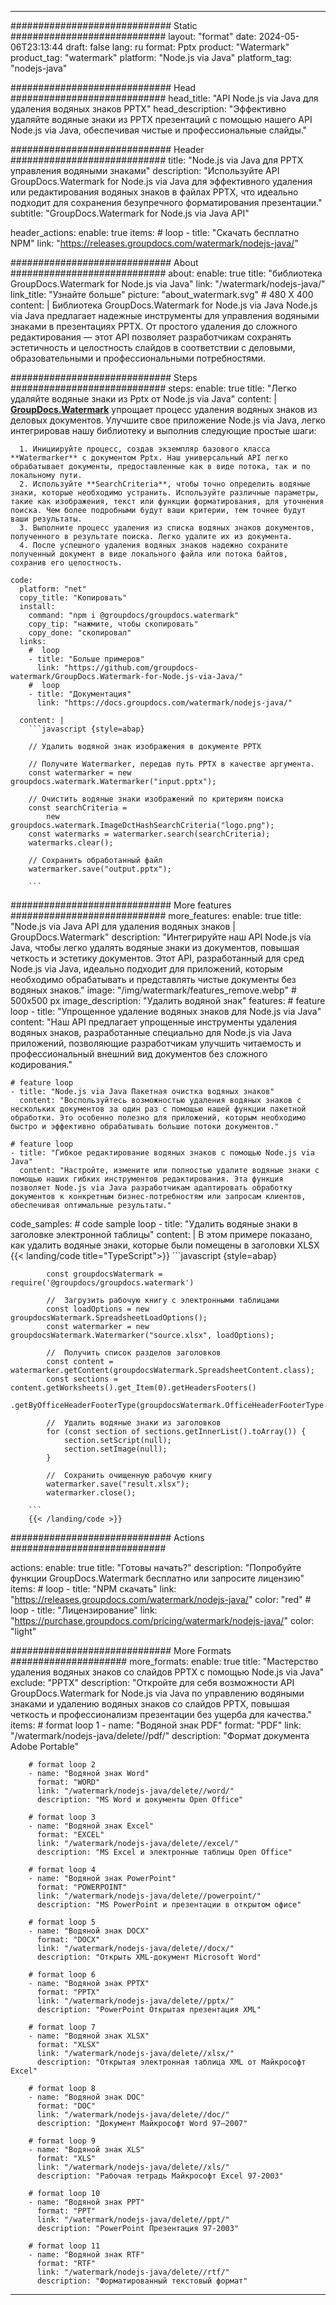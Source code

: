 
---
############################# Static ############################
layout: "format"
date:  2024-05-06T23:13:44
draft: false
lang: ru
format: Pptx
product: "Watermark"
product_tag: "watermark"
platform: "Node.js via Java"
platform_tag: "nodejs-java"

############################# Head ############################
head_title: "API Node.js via Java для удаления водяных знаков PPTX"
head_description: "Эффективно удаляйте водяные знаки из PPTX презентаций с помощью нашего API Node.js via Java, обеспечивая чистые и профессиональные слайды."

############################# Header ############################
title: "Node.js via Java для PPTX управления водяными знаками" 
description: "Используйте API GroupDocs.Watermark for Node.js via Java для эффективного удаления или редактирования водяных знаков в файлах PPTX, что идеально подходит для сохранения безупречного форматирования презентации."
subtitle: "GroupDocs.Watermark for Node.js via Java API" 

header_actions:
  enable: true
  items:
    #  loop
    - title: "Скачать бесплатно NPM"
      link: "https://releases.groupdocs.com/watermark/nodejs-java/"
      
############################# About ############################
about:
    enable: true
    title: "библиотека GroupDocs.Watermark for Node.js via Java"
    link: "/watermark/nodejs-java/"
    link_title: "Узнайте больше"
    picture: "about_watermark.svg" # 480 X 400
    content: |
       Библиотека GroupDocs.Watermark for Node.js via Java Node.js via Java предлагает надежные инструменты для управления водяными знаками в презентациях PPTX. От простого удаления до сложного редактирования — этот API позволяет разработчикам сохранять эстетичность и целостность слайдов в соответствии с деловыми, образовательными и профессиональными потребностями.

############################# Steps ############################
steps:
    enable: true
    title: "Легко удаляйте водяные знаки из Pptx от Node.js via Java"
    content: |
      **[GroupDocs.Watermark](https://products.groupdocs.com/watermark/nodejs-java/)** упрощает процесс удаления водяных знаков из деловых документов. Улучшите свое приложение Node.js via Java, легко интегрировав нашу библиотеку и выполнив следующие простые шаги:
      
      1. Инициируйте процесс, создав экземпляр базового класса **Watermarker** с документом Pptx. Наш универсальный API легко обрабатывает документы, предоставленные как в виде потока, так и по локальному пути.
      2. Используйте **SearchCriteria**, чтобы точно определить водяные знаки, которые необходимо устранить. Используйте различные параметры, такие как изображения, текст или функции форматирования, для уточнения поиска. Чем более подробными будут ваши критерии, тем точнее будут ваши результаты.
      3. Выполните процесс удаления из списка водяных знаков документов, полученного в результате поиска. Легко удалите их из документа.
      4. После успешного удаления водяных знаков надежно сохраните полученный документ в виде локального файла или потока байтов, сохранив его целостность.
   
    code:
      platform: "net"
      copy_title: "Копировать"
      install:
        command: "npm i @groupdocs/groupdocs.watermark"
        copy_tip: "нажмите, чтобы скопировать"
        copy_done: "скопировал"
      links:
        #  loop
        - title: "Больше примеров"
          link: "https://github.com/groupdocs-watermark/GroupDocs.Watermark-for-Node.js-via-Java/"
        #  loop
        - title: "Документация"
          link: "https://docs.groupdocs.com/watermark/nodejs-java/"
          
      content: |
        ```javascript {style=abap}

        // Удалить водяной знак изображения в документе PPTX

        // Получите Watermarker, передав путь PPTX в качестве аргумента.
        const watermarker = new groupdocs.watermark.Watermarker("input.pptx");
        
        // Очистить водяные знаки изображений по критериям поиска
        const searchCriteria = 
            new groupdocs.watermark.ImageDctHashSearchCriteria("logo.png");
        const watermarks = watermarker.search(searchCriteria);
        watermarks.clear();

        // Сохранить обработанный файл
        watermarker.save("output.pptx");
        
        ```            

############################# More features ############################
more_features:
  enable: true
  title: "Node.js via Java API для удаления водяных знаков | GroupDocs.Watermark"
  description: "Интегрируйте наш API Node.js via Java, чтобы легко удалять водяные знаки из документов, повышая четкость и эстетику документов. Этот API, разработанный для сред Node.js via Java, идеально подходит для приложений, которым необходимо обрабатывать и представлять чистые документы без водяных знаков."
  image: "/img/watermark/features_remove.webp" # 500x500 px
  image_description: "Удалить водяной знак"
  features:
    # feature loop
    - title: "Упрощенное удаление водяных знаков для Node.js via Java"
      content: "Наш API предлагает упрощенные инструменты удаления водяных знаков, разработанные специально для Node.js via Java приложений, позволяющие разработчикам улучшить читаемость и профессиональный внешний вид документов без сложного кодирования."

    # feature loop
    - title: "Node.js via Java Пакетная очистка водяных знаков"
      content: "Воспользуйтесь возможностью удаления водяных знаков с нескольких документов за один раз с помощью нашей функции пакетной обработки. Это особенно полезно для приложений, которым необходимо быстро и эффективно обрабатывать большие потоки документов."

    # feature loop
    - title: "Гибкое редактирование водяных знаков с помощью Node.js via Java"
      content: "Настройте, измените или полностью удалите водяные знаки с помощью наших гибких инструментов редактирования. Эта функция позволяет Node.js via Java разработчикам адаптировать обработку документов к конкретным бизнес-потребностям или запросам клиентов, обеспечивая оптимальные результаты."
      
  code_samples:
    # code sample loop
    - title: "Удалить водяные знаки в заголовке электронной таблицы"
      content: |
        В этом примере показано, как удалить водяные знаки, которые были помещены в заголовки XLSX
        {{< landing/code title="TypeScript">}}
        ```javascript {style=abap}
        
            const groupdocsWatermark = require('@groupdocs/groupdocs.watermark')

            //  Загрузить рабочую книгу с электронными таблицами
            const loadOptions = new groupdocsWatermark.SpreadsheetLoadOptions();
            const watermarker = new groupdocsWatermark.Watermarker("source.xlsx", loadOptions);

            //  Получить список разделов заголовков
            const content = watermarker.getContent(groupdocsWatermark.SpreadsheetContent.class);
            const sections = content.getWorksheets().get_Item(0).getHeadersFooters()
                .getByOfficeHeaderFooterType(groupdocsWatermark.OfficeHeaderFooterType.HeaderPrimary).getSections();
  
            //  Удалить водяные знаки из заголовков
            for (const section of sections.getInnerList().toArray()) {
                section.setScript(null);
                section.setImage(null);
            }

            //  Сохранить очищенную рабочую книгу
            watermarker.save("result.xlsx");
            watermarker.close();

        ```
        {{< /landing/code >}}


############################# Actions ############################

actions:
  enable: true
  title: "Готовы начать?"
  description: "Попробуйте функции GroupDocs.Watermark бесплатно или запросите лицензию"
  items:
    #  loop
    - title: "NPM скачать"
      link: "https://releases.groupdocs.com/watermark/nodejs-java/"
      color: "red"
        #  loop
    - title: "Лицензирование"
      link: "https://purchase.groupdocs.com/pricing/watermark/nodejs-java/"
      color: "light"


############################# More Formats #####################
more_formats:
    enable: true
    title: "Мастерство удаления водяных знаков со слайдов PPTX с помощью Node.js via Java"
    exclude: "PPTX"
    description: "Откройте для себя возможности API GroupDocs.Watermark for Node.js via Java по управлению водяными знаками и удалению водяных знаков со слайдов PPTX, повышая четкость и профессионализм презентации без ущерба для качества."
    items: 
        # format loop 1
        - name: "Водяной знак PDF"
          format: "PDF"
          link: "/watermark/nodejs-java/delete//pdf/"
          description: "Формат документа Adobe Portable"

        # format loop 2
        - name: "Водяной знак Word"
          format: "WORD"
          link: "/watermark/nodejs-java/delete//word/"
          description: "MS Word и документы Open Office"
          
        # format loop 3
        - name: "Водяной знак Excel"
          format: "EXCEL"
          link: "/watermark/nodejs-java/delete//excel/"
          description: "MS Excel и электронные таблицы Open Office"

        # format loop 4
        - name: "Водяной знак PowerPoint"
          format: "POWERPOINT"
          link: "/watermark/nodejs-java/delete//powerpoint/"
          description: "MS PowerPoint и презентации в открытом офисе"

        # format loop 5
        - name: "Водяной знак DOCX"
          format: "DOCX"
          link: "/watermark/nodejs-java/delete//docx/"
          description: "Открыть XML-документ Microsoft Word"
          
        # format loop 6
        - name: "Водяной знак PPTX"
          format: "PPTX"
          link: "/watermark/nodejs-java/delete//pptx/"
          description: "PowerPoint Открытая презентация XML"
          
        # format loop 7
        - name: "Водяной знак XLSX"
          format: "XLSX"
          link: "/watermark/nodejs-java/delete//xlsx/"
          description: "Открытая электронная таблица XML от Майкрософт Excel"

        # format loop 8
        - name: "Водяной знак DOC"
          format: "DOC"
          link: "/watermark/nodejs-java/delete//doc/"
          description: "Документ Майкрософт Word 97—2007"

        # format loop 9
        - name: "Водяной знак XLS"
          format: "XLS"
          link: "/watermark/nodejs-java/delete//xls/"
          description: "Рабочая тетрадь Майкрософт Excel 97-2003"

        # format loop 10
        - name: "Водяной знак PPT"
          format: "PPT"
          link: "/watermark/nodejs-java/delete//ppt/"
          description: "PowerPoint Презентация 97-2003"

        # format loop 11
        - name: "Водяной знак RTF"
          format: "RTF"
          link: "/watermark/nodejs-java/delete//rtf/"
          description: "Форматированный текстовый формат"

---